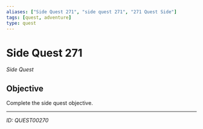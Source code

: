 ```yaml
---
aliases: ["Side Quest 271", "side quest 271", "271 Quest Side"]
tags: [quest, adventure]
type: quest
---
```


# Side Quest 271

*Side Quest*

## Objective
Complete the side quest objective.

---
*ID: QUEST00270*